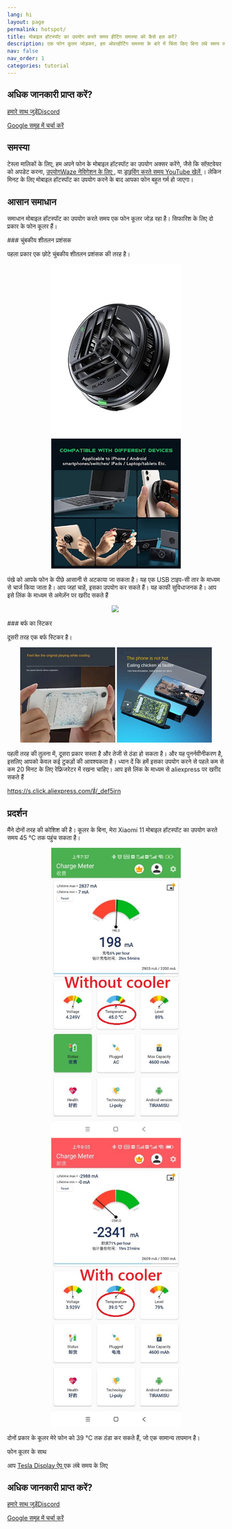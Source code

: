 ```yaml
---
lang: hi
layout: page
permalink: hotspot/
title: मोबाइल हॉटस्पॉट का उपयोग करते समय हीटिंग समस्या को कैसे हल करें?
description: एक फोन कूलर जोड़कर, हम ओवरहीटिंग समस्या के बारे में चिंता किए बिना लंबे समय तक मोबाइल हॉटस्पॉट का उपयोग कर सकते हैं।
nav: false
nav_order: 1
categories: tutorial
---
```

<!-- _pages/hotspot.md -->

## अधिक जानकारी प्राप्त करें?
<p> <a href = "https://discord.gg/Tvbs9uWcN9"  लक्ष्य = "_blank" > हमारे साथ जुड़ेंDiscord</a> </p>
<p> <a href = "https://groups.google.com/g/tesla-display"  लक्ष्य = "_blank" > Google समूह में चर्चा करें </a> </p>

## समस्या
<p> टेस्ला मालिकों के लिए, हम अपने फोन के मोबाइल हॉटस्पॉट का उपयोग अक्सर करेंगे, जैसे कि सॉफ़्टवेयर को अपडेट करना, <a href = "/waze" > उपयोगWaze नेविगेशन के लिए </a>, या <a href = "/youtube" > ड्राइविंग करते समय YouTube खेलें </a>।
लेकिन मिनट के लिए मोबाइल हॉटस्पॉट का उपयोग करने के बाद आपका फोन बहुत गर्म हो जाएगा। </p>

## आसान समाधान
<p> समाधान मोबाइल हॉटस्पॉट का उपयोग करते समय एक फोन कूलर जोड़ रहा है।
सिफारिश के लिए दो प्रकार के फोन कूलर हैं। </p>
### चुंबकीय शीतलन प्रशंसक
<p> पहला प्रकार एक छोटे चुंबकीय शीतलन प्रशंसक की तरह है। </p>
<p style= "text-align: center;" >
<img src= "/assets/img/mag-cooler.jpg"  alt= "The magnetic cooling fan for phone"  width= "300px" >
<img src= "/assets/img/mag-cooler2.jpg"  alt= "The magnetic cooling fan can be used for various devices"  width= "300px" >
</p>
<p> पंखे को आपके फोन के पीछे आसानी से अटकाया जा सकता है।
यह एक USB टाइप-सी तार के माध्यम से चार्ज किया जाता है।
आप जहां चाहें, इसका उपयोग कर सकते हैं। यह काफी सुविधाजनक है।
आप इसे लिंक के माध्यम से अमेज़ॅन पर खरीद सकते हैं </p>
<p style= "text-align: center;" ><a href= "https://www.amazon.com/Rimoody-Wireless-Carplay-CarPlay-Android/dp/B0C1FW8ZQQ?pd_rd_w=niks7&content-id=amzn1.sym.843cd7db-70d0-4058-b5e7-5ec0360c5a59&pf_rd_p=843cd7db-70d0-4058-b5e7-5ec0360c5a59&pf_rd_r=25ZAJ3099FJCM3JE3BCE&pd_rd_wg=dEwED&pd_rd_r=4a237111-7729-4d01-ae3a-7786ed58d5e9&pd_rd_i=B0C1FW8ZQQ&psc=1&linkCode=li3&tag=blackpill07-20&linkId=c766d690503165e0fd1c49bda3c5feb5&language=en_US&ref_=as_li_ss_il"  target= "_blank" >
<img border= "0"  src= "//ws-na.amazon-adsystem.com/widgets/q?_encoding=UTF8&ASIN=B0C1FW8ZQQ&Format=_SL250_&ID=AsinImage&MarketPlace=US&ServiceVersion=20070822&WS=1&tag=blackpill07-20&language=en_US"  ></a>
<img src= "https://ir-na.amazon-adsystem.com/e/ir?t=blackpill07-20&language=en_US&l=li3&o=1&a=B0C1FW8ZQQ"  width= "1"  height= "1"  border= "0"  alt= ""  style= "border:none !important; margin:0px !important;"  /></p>
### बर्फ का स्टिकर
<p> दूसरी तरह एक बर्फ स्टिकर है। </p>
<p style= "text-align: center;" >
<img src= "/assets/img/ice-sticker.webp"  alt= "The recyclable ice sticker for phone"  width= "220px" >
<img src= "/assets/img/ice-sticker2.webp"  alt= "The recyclable ice sticker to cool your phone down"  width= "220px" >
</p>
<p> पहली तरह की तुलना में, दूसरा प्रकार सस्ता है और तेजी से ठंडा हो सकता है।
और यह पुनर्नवीनीकरण है, इसलिए आपको केवल कई टुकड़ों की आवश्यकता है।
ध्यान दें कि हमें इसका उपयोग करने से पहले कम से कम 20 मिनट के लिए रेफ्रिजरेटर में रखना चाहिए।
आप इसे लिंक के माध्यम से aliexpress पर खरीद सकते हैं </p>
<p> <a href = "https://s.click.aliexpress.com/e/_DEF5iRN" >https://s.click.aliexpress.com/ई/_def5irn </a> </p>

## प्रदर्शन
<p> मैंने दोनों तरह की कोशिश की है।
कूलर के बिना, मेरा Xiaomi 11 मोबाइल हॉटस्पॉट का उपयोग करते समय 45 ℃ तक पहुंच सकता है। </p>
<p style= "text-align: center;" >
<img src= "/assets/img/without-cooler.jpg"  alt= "The phone temperature without the phone cooler"  width= "300px" >
<img src= "/assets/img/with-cooler.jpg"  alt= "The phone temperature after using a phone cooler"  width= "300px" >
</p>
<p> दोनों प्रकार के कूलर मेरे फोन को 39 ℃ तक ठंडा कर सकते हैं, जो एक सामान्य तापमान है। </p>
फोन कूलर के साथ <p> आप <a href = का उपयोग कर सकते हैं "/" >Tesla Display ऐप </a> एक लंबे समय के लिए </p>

## अधिक जानकारी प्राप्त करें?
<p> <a href = "https://discord.gg/Tvbs9uWcN9"  लक्ष्य = "_blank" > हमारे साथ जुड़ेंDiscord</a> </p>
<p> <a href = "https://groups.google.com/g/tesla-display"  लक्ष्य = "_blank" > Google समूह में चर्चा करें </a> </p>

